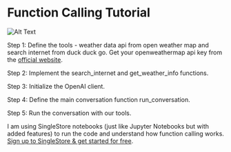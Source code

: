 # Function Calling Tutorial

![Alt Text](https://gradientflow.com/wp-content/uploads/2024/01/newsletter94-function-calling.jpeg)

Step 1: Define the tools - weather data api from open weather map and search internet from duck duck go. 
Get your openweathermap api key from the [official website](https://home.openweathermap.org/).

Step 2: Implement the search_internet and get_weather_info functions.

Step 3: Initialize the OpenAI client.

Step 4: Define the main conversation function run_conversation.

Step 5: Run the conversation with our tools.

I am using SingleStore notebooks (just like Jupyter Notebooks but with added features) to run the code and understand how function calling works.
[Sign up to SingleStore & get started for free](https://www.singlestore.com/cloud-trial/?utm_medium=referral&utm_source=pavan&utm_term=yt&utm_content=funccall). 

